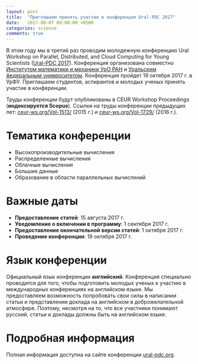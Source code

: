 ```yaml
---
layout: post
title:  "Приглашаем принять участие в конференции Ural-PDC 2017"
date:   2017-08-07 09:00:00 +0500
categories: science
comments: true
---
```


В этом году мы в третий раз проводим молодежную конференцию Ural Workshop on Parallel, Distributed, and Cloud Computing for Young Scientists ([Ural-PDC 2017](http://ural-pdc.org)). Конференция организована совместно [Институтом математики и механики УрО РАН](http://www.imm.uran.ru) и [Уральским федеральным университетом](https://www.urfu.ru). Конференция пройдет 19 октября 2017 г. в УрФУ. Приглашаем студентов, аспирантов и молодых ученых принять участие в конференции.

Труды конференции будут опубликованы в CEUR Workshop Proceedings (**индексируется Scopus**). Ссылки на труды конференции предыдущих лет: [ceur-ws.org/Vol-1513/](http://ceur-ws.org/Vol-1513/) (2015 г.) и [ceur-ws.org/Vol-1729/](http://ceur-ws.org/Vol-1729/) (2016 г.). 

<!--more-->

# Тематика конференции 

- Высокопроизводительные вычисления 
- Распределенные вычисления 
- Облачные вычисления 
- Большие данные 
- Образование в области параллельных вычислений 

# Важные даты

- **Предоставление статей**: 15 августа 2017 г.
- **Уведомление о включении в программу**: 1 сентября 2017 г. 
- **Предоставление окончательной версии статей**: 1 октября 2017 г. 
- **Проведение конференции**: 19 октября 2017 г. 

# Язык конференции

Официальный язык конференции **английский**. Конференция специально проводится для того, чтобы подготовить молодых ученых к участию в международных конференциях на английском языке. Мы предоставляем возможность попробовать свои силы в написании статьи и представлении доклада на английском в доброжелательной атмосфере. Поэтому, несмотря на то, что все участники понимают русский, статьи и доклады должны быть на английском языке.  

# Подробная информация 

Полная информация доступна на сайте конференции [ural-pdc.org](http://ural-pdc.org).

